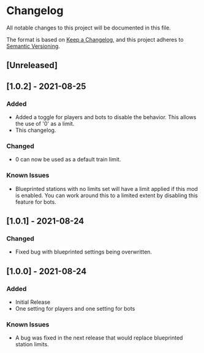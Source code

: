 # Changelog
All notable changes to this project will be documented in this file.

The format is based on [Keep a Changelog](https://keepachangelog.com/en/1.0.0/),
and this project adheres to [Semantic Versioning](https://semver.org/spec/v2.0.0.html).

## [Unreleased]

## [1.0.2] - 2021-08-25
### Added
- Added a toggle for players and bots to disable the behavior. This allows the use of '0' as a limit.
- This changelog.

### Changed
- 0 can now be used as a default train limit.

### Known Issues
- Blueprinted stations with no limits set will have a limit applied if this mod is enabled. You can work around this to a limited extent by disabling this feature for bots.

## [1.0.1] - 2021-08-24
### Changed
- Fixed bug with blueprinted settings being overwritten.

## [1.0.0] - 2021-08-24
### Added
- Initial Release
- One setting for players and one setting for bots

### Known Issues
- A bug was fixed in the next release that would replace blueprinted station limits.
